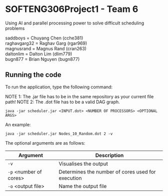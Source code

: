 # SOFTENG306Project1 - Team 6
Using AI and parallel processing power to solve difficult scheduling problems
  
saddboys = Chuyang Chen (cche381)  
raghavgarg32 = Raghav Garg (rgar969)  
magnusrand = Magnus Rand (cran263)  
daltonlim = Dalton Lim (dlim779)  
bugn877 = Brian Nguyen (bugn877)


## Running the code
To run the application, type the following command:

NOTE 1: The .jar file has to be in the same repository as your current file path!
NOTE 2: The .dot file has to be a valid DAG graph.
```
java -jar scheduler.jar <INPUT.dot> <NUMBER OF PROCESSORS> <OPTIONAL ARGS>
```

An example:
```
java -jar scheduler.jar Nodes_10_Random.dot 2 -v
```

The optional arguments are as follows:


|  Argument | Description  |
|---|---|
|  `-v` | Visualises the output  |
|  `-p` &lt;number of cores> |  Determines the number of cores used for execution |
|  `-o` &lt;output file> |  Name the output file |
